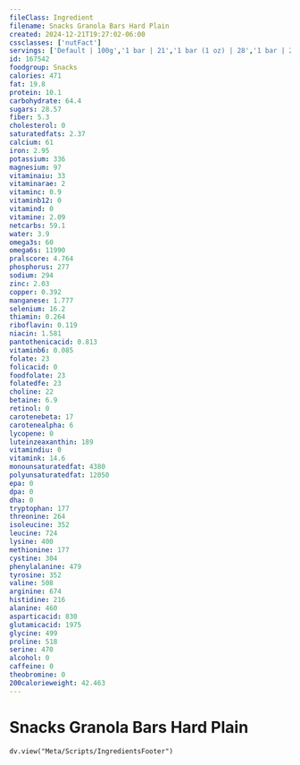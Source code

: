 ```yaml
---
fileClass: Ingredient
filename: Snacks Granola Bars Hard Plain
created: 2024-12-21T19:27:02-06:00
cssclasses: ['nutFact']
servings: ['Default | 100g','1 bar | 21','1 bar (1 oz) | 28','1 bar | 25']
id: 167542
foodgroup: Snacks
calories: 471
fat: 19.8
protein: 10.1
carbohydrate: 64.4
sugars: 28.57
fiber: 5.3
cholesterol: 0
saturatedfats: 2.37
calcium: 61
iron: 2.95
potassium: 336
magnesium: 97
vitaminaiu: 33
vitaminarae: 2
vitaminc: 0.9
vitaminb12: 0
vitamind: 0
vitamine: 2.09
netcarbs: 59.1
water: 3.9
omega3s: 60
omega6s: 11990
pralscore: 4.764
phosphorus: 277
sodium: 294
zinc: 2.03
copper: 0.392
manganese: 1.777
selenium: 16.2
thiamin: 0.264
riboflavin: 0.119
niacin: 1.581
pantothenicacid: 0.813
vitaminb6: 0.085
folate: 23
folicacid: 0
foodfolate: 23
folatedfe: 23
choline: 22
betaine: 6.9
retinol: 0
carotenebeta: 17
carotenealpha: 6
lycopene: 0
luteinzeaxanthin: 189
vitamindiu: 0
vitamink: 14.6
monounsaturatedfat: 4380
polyunsaturatedfat: 12050
epa: 0
dpa: 0
dha: 0
tryptophan: 177
threonine: 264
isoleucine: 352
leucine: 724
lysine: 400
methionine: 177
cystine: 304
phenylalanine: 479
tyrosine: 352
valine: 508
arginine: 674
histidine: 216
alanine: 460
asparticacid: 830
glutamicacid: 1975
glycine: 499
proline: 518
serine: 470
alcohol: 0
caffeine: 0
theobromine: 0
200calorieweight: 42.463
---
```


# Snacks Granola Bars Hard Plain

```dataviewjs
dv.view("Meta/Scripts/IngredientsFooter")
```